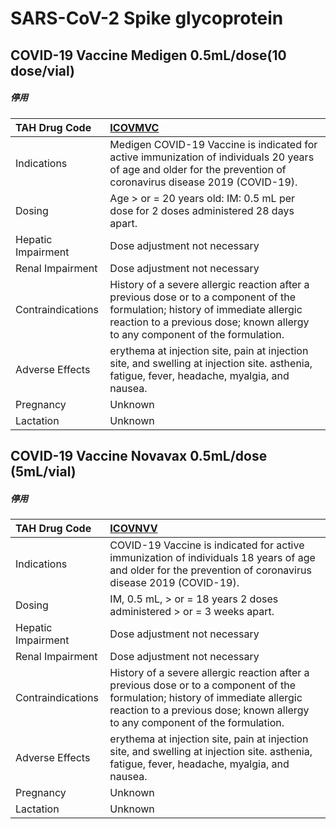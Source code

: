 # SARS-CoV-2 Spike glycoprotein

## COVID-19 Vaccine Medigen 0.5mL/dose(10 dose/vial)

##### 停用

| TAH Drug Code      | [ICOVMVC](https://www.tahsda.org.tw/drugs/hissearch.php?drug_code=ICOVMVC)                                                                                                                                      |
|:-------------------|:----------------------------------------------------------------------------------------------------------------------------------------------------------------------------------------------------------------|
| Indications        | Medigen COVID-19 Vaccine is indicated for active immunization of individuals 20 years of age and older for the prevention of coronavirus disease 2019 (COVID-19).                                               |
| Dosing             | Age > or = 20 years old: IM: 0.5 mL per dose for 2 doses administered 28 days apart.                                                                                                                            |
| Hepatic Impairment | Dose adjustment not necessary                                                                                                                                                                                   |
| Renal Impairment   | Dose adjustment not necessary                                                                                                                                                                                   |
| Contraindications  | History of a severe allergic reaction after a previous dose or to a component of the formulation; history of immediate allergic reaction to a previous dose; known allergy to any component of the formulation. |
| Adverse Effects    | erythema at injection site, pain at injection site, and swelling at injection site. asthenia, fatigue, fever, headache, myalgia, and nausea.                                                                    |
| Pregnancy          | Unknown                                                                                                                                                                                                         |
| Lactation          | Unknown                                                                                                                                                                                                         |

## COVID-19 Vaccine Novavax 0.5mL/dose (5mL/vial)

##### 停用

| TAH Drug Code      | [ICOVNVV](https://www.tahsda.org.tw/drugs/hissearch.php?drug_code=ICOVNVV)                                                                                                                                      |
|:-------------------|:----------------------------------------------------------------------------------------------------------------------------------------------------------------------------------------------------------------|
| Indications        | COVID-19 Vaccine is indicated for active immunization of individuals 18 years of age and older for the prevention of coronavirus disease 2019 (COVID-19).                                                       |
| Dosing             | IM, 0.5 mL, > or = 18 years 2 doses administered > or = 3 weeks apart.                                                                                                                                          |
| Hepatic Impairment | Dose adjustment not necessary                                                                                                                                                                                   |
| Renal Impairment   | Dose adjustment not necessary                                                                                                                                                                                   |
| Contraindications  | History of a severe allergic reaction after a previous dose or to a component of the formulation; history of immediate allergic reaction to a previous dose; known allergy to any component of the formulation. |
| Adverse Effects    | erythema at injection site, pain at injection site, and swelling at injection site. asthenia, fatigue, fever, headache, myalgia, and nausea.                                                                    |
| Pregnancy          | Unknown                                                                                                                                                                                                         |
| Lactation          | Unknown                                                                                                                                                                                                         |

